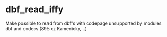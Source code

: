 # dbf_read_iffy
Make possible to read from dbf's with codepage unsupported by modules dbf and codecs (895 cz Kamenicky, ..)
